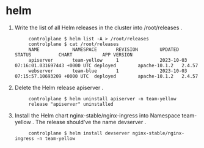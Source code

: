 # helm 

1. Write the list of all Helm releases in the cluster into /root/releases .

            controlplane $ helm list -A > /root/releases
            controlplane $ cat /root/releases
            NAME            NAMESPACE       REVISION        UPDATED                                 STATUS          CHART           APP VERSION
            apiserver       team-yellow     1               2023-10-03 07:16:01.031697443 +0000 UTC deployed        apache-10.1.2   2.4.57     
            webserver       team-blue       1               2023-10-03 07:15:57.10693209 +0000 UTC  deployed        apache-10.1.2   2.4.57     


2. Delete the Helm release apiserver .

            controlplane $ helm uninstall apiserver -n team-yellow
            release "apiserver" uninstalled

3. Install the Helm chart nginx-stable/nginx-ingress into Namespace team-yellow .
    The release should've the name devserver .

            controlplane $ helm install devserver nginx-stable/nginx-ingress -n team-yellow

            